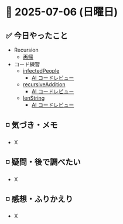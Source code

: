 # 📅 2025-07-06 (日曜日)

## ✅ 今日やったこと

- Recursion
  - [再帰](https://recursionist.io/dashboard/course/2/lesson/126)
- コード練習
  - [infectedPeople](/journal/2025/07/practice_codes/infectedPeople.ts)
    - [AI コードレビュー](/journal/2025/07/ai_code_review/infectedPeople.md)
  - [recursiveAddition](/journal/2025/07/practice_codes/recursiceAddition.ts)
    - [AI コードレビュー](/journal/2025/07/ai_code_review/recursiveAddition.md)
  - [lenString](/journal/2025/07/practice_codes/lenString.ts)
    - [AI コードレビュー](/journal/2025/07/ai_code_review/lenString.md)

## ◽️ 気づき・メモ

- X

## ◽️ 疑問・後で調べたい

- X

## ◽️ 感想・ふりかえり

- X
